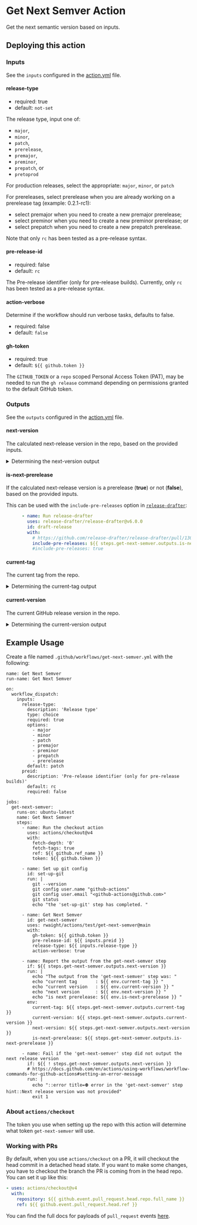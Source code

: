 # Get Next Semver Action

Get the next semantic version based on inputs.

## Deploying this action

### Inputs

See the `inputs` configured in the [action.yml](action.yml) file.

#### release-type

* required: true
* default: `not-set`

The release type, input one of: 
* `major`,
* `minor`,
* `patch`,
* `prerelease`,
* `premajor`,
* `preminor`,
* `prepatch`, or
* `pretoprod`

For production releases, select the appropriate: `major`, `minor`, or `patch`

For prereleases, select prerelease when you are already working on a prerelease tag (example: 0.2.1-rc1):
* select premajor when you need to create a new premajor prerelease; 
* select preminor when you need to create a new preminor prerelease; or 
* select prepatch when you need to create a new prepatch prerelease.
 
Note that only `rc` has been tested as a pre-release syntax.

#### pre-release-id

* required: false
* default: `rc`

The Pre-release identifier (only for pre-release builds). Currently, only `rc` has been tested as a pre-release syntax.

#### action-verbose

Determine if the workflow should run verbose tasks, defaults to false.
* required: false
* default: `false`

#### gh-token

* required: true
* default: `${{ github.token }}`

The `GITHUB_TOKEN` or a `repo` scoped Personal Access Token (PAT), may be needed to run the `gh release` command depending on permissions granted to the default GitHub token.


### Outputs

See the `outputs` configured in the [action.yml](action.yml) file.

#### next-version

The calculated next-release version in the repo, based on the provided inputs. 

<details><summary>Determining the next-version output</summary>

The `next-version` output is currently determined using:
```bash
# Increment a PRERELEASE '-rc' version:
echo "${current-version}" | awk 'BEGIN{FS=OFS="-rc"} {$2+=1} 1'
# Increment a PATCH version:
echo "${current-version}" | awk 'BEGIN{FS=OFS="."} {$3+=1} 1'
# Increment a MINOR version:
echo "${current-version}" | awk 'BEGIN{FS=OFS="."} {$2+=1;$3=0} 1'
# Increment a MAJOR version:
echo "${current-version}" | awk 'BEGIN{FS=OFS="."} {$1+=1;$2=0;$3=0} 1'
# Create a PREPATCH version:
echo "${current-version}" | awk 'BEGIN{FS=OFS="."} {$3+=1} 1' | awk 'BEGIN{FS=OFS="-rc"} {$2+=1} 1'
# Create a PREMINOR version:
echo "${current-version}" | awk 'BEGIN{FS=OFS="."} {$2+=1;$3=0} 1' | awk 'BEGIN{FS=OFS="-rc"} {$2+=1} 1'
# Create a PREMAJOR version:
echo "${current-version}" | awk 'BEGIN{FS=OFS="."} {$1+=1;$2=0;$3=0} 1' | awk 'BEGIN{FS=OFS="-rc"} {$2+=1} 1'
```

</details>


#### is-next-prerelease

If the calculated next-release version is a prerelease (**true**) or not (**false**), based on the provided inputs.

This can be used with the `include-pre-releases` option in [`release-drafter`](https://github.com/release-drafter/release-drafter):
```yml
      - name: Run release-drafter
        uses: release-drafter/release-drafter@v6.0.0
        id: draft-release
        with:
          # https://github.com/release-drafter/release-drafter/pull/1302
          include-pre-releases: ${{ steps.get-next-semver.outputs.is-next-prerelease }}
          #include-pre-releases: true
```

#### current-tag

The current tag from the repo. 

<details><summary>Determining the current-tag output</summary>

The `current-tag` output is currently determined using:
```bash
git describe --tags `git rev-list --tags --max-count=1`
```

</details>


#### current-version

The current GitHub release version in the repo. 

<details><summary>Determining the current-version output</summary>

The `current-version` output is currently determined using:
```bash
# for production: major, minor, patch releases
gh release list --exclude-drafts --exclude-pre-releases --limit 1 --json tagName | jq -r ".[].tagName"

# for pre-releases: prerelease, premajor, preminor, prepatch
gh release list --exclude-drafts --limit 1 --json tagName | jq -r ".[].tagName"
```

</details>



## Example Usage

Create a file named `.github/workflows/get-next-semver.yml` with the following:
```
name: Get Next Semver
run-name: Get Next Semver

on:
  workflow_dispatch:
    inputs:
      release-type:
        description: 'Release type'
        type: choice
        required: true
        options:
          - major
          - minor
          - patch
          - premajor
          - preminor
          - prepatch
          - prerelease
        default: patch
      preid:
        description: 'Pre-release identifier (only for pre-release builds)'
        default: rc
        required: false

jobs:
  get-next-semver:
    runs-on: ubuntu-latest
    name: Get Next Semver
    steps:
      - name: Run the checkout action
        uses: actions/checkout@v4
        with:
          fetch-depth: '0'
          fetch-tags: true
          ref: ${{ github.ref_name }}
          token: ${{ github.token }}

      - name: Set up git config
        id: set-up-git
        run: |
          git --version
          git config user.name "github-actions"
          git config user.email "<github-actions@github.com>"
          git status
          echo "the 'set-up-git' step has completed. "

      - name: Get Next Semver
        id: get-next-semver
        uses: rwaight/actions/test/get-next-semver@main
        with:
          gh-token: ${{ github.token }}
          pre-release-id: ${{ inputs.preid }}
          release-type: ${{ inputs.release-type }}
          action-verbose: true

      - name: Report the output from the get-next-semver step
        if: ${{ steps.get-next-semver.outputs.next-version }}
        run: |
          echo "The output from the 'get-next-semver' step was: "
          echo "current tag       : ${{ env.current-tag }} "
          echo "current version   : ${{ env.current-version }} "
          echo "next version      : ${{ env.next-version }} "
          echo "is next prerelease: ${{ env.is-next-prerelease }} "
        env:
          current-tag: ${{ steps.get-next-semver.outputs.current-tag }}
          current-version: ${{ steps.get-next-semver.outputs.current-version }}
          next-version: ${{ steps.get-next-semver.outputs.next-version }}
          is-next-prerelease: ${{ steps.get-next-semver.outputs.is-next-prerelease }}

      - name: Fail if the 'get-next-semver' step did not output the next release version
        if: ${{ ! steps.get-next-semver.outputs.next-version }}
        # https://docs.github.com/en/actions/using-workflows/workflow-commands-for-github-actions#setting-an-error-message
        run: |
          echo "::error title=⛔ error in the 'get-next-semver' step hint::Next release version was not provided"
          exit 1

```

### About `actions/checkout`

The token you use when setting up the repo with this action will determine what token `get-next-semver` will use.  

### Working with PRs

By default, when you use `actions/checkout` on a PR, it will checkout the head commit in a detached head state.
If you want to make some changes, you have to checkout the branch the PR is coming from in the head repo.  
You can set it up like this:

```yaml
- uses: actions/checkout@v4
  with:
    repository: ${{ github.event.pull_request.head.repo.full_name }}
    ref: ${{ github.event.pull_request.head.ref }}
```

You can find the full docs for payloads of `pull_request` events [here](https://docs.github.com/en/developers/webhooks-and-events/webhooks/webhook-events-and-payloads#webhook-payload-example-32).

